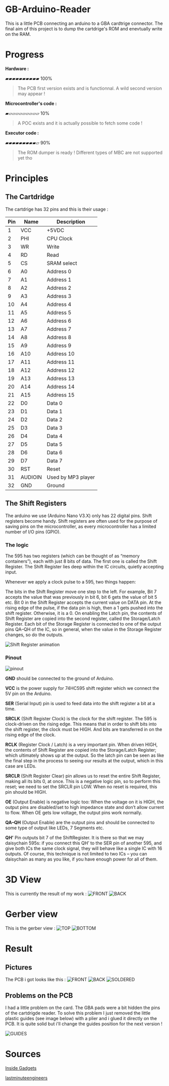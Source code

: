 # GB-Arduino-Reader
This is a little PCB connecting an arduino to a GBA cardtrige connector. The final aim of this project is to dump the cartdrige's ROM and enevtually write on the RAM. 

# Progress

**Hardware :**

▰▰▰▰▰▰▰▰▰▰ 100%
> The PCB first version exists and is functionnal. A wild second version may appear !

**Microcontroller's code :**

▰▱▱▱▱▱▱▱▱▱ 10%
> A POC exists and it is actually possible to fetch some code !

**Executor code :**

▰▰▰▰▰▰▰▰▰▱ 90%
> The ROM dumper is ready ! Different types of MBC are not supported yet tho

# Principles

## The Cartdridge

The cartdrige has 32 pins and this is their usage :

| Pin | Name    | Description        |
|-----|---------|--------------------|
| 1   | VCC     | +5VDC              |
| 2   | PHI     | CPU Clock          |
| 3   | WR      | Write              |
| 4   | RD      | Read               |
| 5   | CS      | SRAM select        |
| 6   | A0      | Address 0          |
| 7   | A1      | Address 1          |
| 8   | A2      | Address 2          |
| 9   | A3      | Address 3          |
| 10  | A4      | Address 4          |
| 11  | A5      | Address 5          |
| 12  | A6      | Address 6          |
| 13  | A7      | Address 7          |
| 14  | A8      | Address 8          |
| 15  | A9      | Address 9          |
| 16  | A10     | Address 10         |
| 17  | A11     | Address 11         |
| 18  | A12     | Address 12         |
| 19  | A13     | Address 13         |
| 20  | A14     | Address 14         |
| 21  | A15     | Address 15         |
| 22  | D0      | Data 0             |
| 23  | D1      | Data 1             |
| 24  | D2      | Data 2             |
| 25  | D3      | Data 3             |
| 26  | D4      | Data 4             |
| 27  | D5      | Data 5             |
| 28  | D6      | Data 6             |
| 29  | D7      | Data 7             |
| 30  | RST     | Reset              |
| 31  | AUDIOIN | Used by MP3 player |
| 32  | GND     | Ground             |

## The Shift Registers

The arduino we use (Arduino Nano V3.X) only has 22 digital pins. Shift registers become handy. Shift registers are often used for the purpose of saving pins on the microcontroller, as every microcontroller has a limited number of I/O pins (GPIO).

### The logic
The 595 has two registers (which can be thought of as “memory containers”), each with just 8 bits of data. The first one is called the Shift Register. The Shift Register lies deep within the IC circuits, quietly accepting input.

Whenever we apply a clock pulse to a 595, two things happen:

The bits in the Shift Register move one step to the left. For example, Bit 7 accepts the value that was previously in bit 6, bit 6 gets the value of bit 5 etc.
Bit 0 in the Shift Register accepts the current value on DATA pin. At the rising edge of the pulse, if the data pin is high, then a 1 gets pushed into the shift register. Otherwise, it is a 0.
On enabling the Latch pin, the contents of Shift Register are copied into the second register, called the Storage/Latch Register. Each bit of the Storage Register is connected to one of the output pins QA–QH of the IC, so in general, when the value in the Storage Register changes, so do the outputs.

![Shift Register animation](https://lastminuteengineers.com/wp-content/uploads/arduino/74HC595-Shift-Register-Working.gif)


### Pinout

![pinout](https://lastminuteengineers.com/wp-content/uploads/arduino/Pinout-74HC595-Shift-Register.png)

**GND** should be connected to the ground of Arduino.

**VCC** is the power supply for 74HC595 shift register which we connect the 5V pin on the Arduino.

**SER** (Serial Input) pin is used to feed data into the shift register a bit at a time.

**SRCLK** (Shift Register Clock) is the clock for the shift register. The 595 is clock-driven on the rising edge. This means that in order to shift bits into the shift register, the clock must be HIGH. And bits are transferred in on the rising edge of the clock.

**RCLK** (Register Clock / Latch) is a very important pin. When driven HIGH, the contents of Shift Register are copied into the Storage/Latch Register; which ultimately shows up at the output. So the latch pin can be seen as like the final step in the process to seeing our results at the output, which in this case are LEDs.

**SRCLR** (Shift Register Clear) pin allows us to reset the entire Shift Register, making all its bits 0, at once. This is a negative logic pin, so to perform this reset; we need to set the SRCLR pin LOW. When no reset is required, this pin should be HIGH.

**OE** (Output Enable) is negative logic too: When the voltage on it is HIGH, the output pins are disabled/set to high impedance state and don’t allow current to flow. When OE gets low voltage, the output pins work normally.

**QA–QH** (Output Enable) are the output pins and should be connected to some type of output like LEDs, 7 Segments etc.

**QH’** Pin outputs bit 7 of the ShiftRegister. It is there so that we may daisychain 595s: if you connect this QH’ to the SER pin of another 595, and give both ICs the same clock signal, they will behave like a single IC with 16 outputs. Of course, this technique is not limited to two ICs – you can daisychain as many as you like, if you have enough power for all of them.

# 3D View
This is currently the result of my work : 
![FRONT](https://github.com/Clotildelevou/GB-Arduino-Reader/blob/main/media/3d-card-f.png)
![BACK](https://github.com/Clotildelevou/GB-Arduino-Reader/blob/main/media/3d-card-b.png)

# Gerber view
This is the gerber view :
![TOP](https://github.com/Clotildelevou/GB-Arduino-Reader/blob/main/media/gerber-top.png)
![BOTTOM](https://github.com/Clotildelevou/GB-Arduino-Reader/blob/main/media/gerber-bottom.png)

# Result

## Pictures
The PCB i got looks like this :
![FRONT](https://github.com/Clotildelevou/GB-Arduino-Reader/blob/main/media/front-real.jpg)
![BACK](https://github.com/Clotildelevou/GB-Arduino-Reader/blob/main/media/back-real.jpg)
![SOLDERED](https://github.com/Clotildelevou/GB-Arduino-Reader/blob/main/media/PCB-soude.jpg)

## Problems on the PCB

I had a little problem on the card. The GBA pads were a bit hidden the pins of the cartdrigde reader. To solve this problem I just removed the little plastic guides (see image below) with a plier and i glued it directly on the PCB. It is quite solid but i'll change the guides position for the next version !


![GUIDES](https://github.com/Clotildelevou/GB-Arduino-Reader/blob/main/img/cardridge-reader.jpg)


# Sources
[Inside Gadgets](https://www.insidegadgets.com)

[lastminuteengineers](https://lastminuteengineers.com/74hc595-shift-register-arduino-tutorial/)

